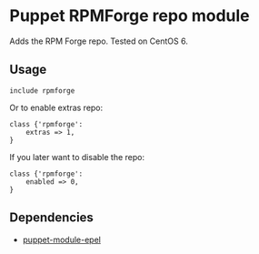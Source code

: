 Puppet RPMForge repo module
==============

Adds the RPM Forge repo. Tested on CentOS 6.

Usage
--------------

```puppet
include rpmforge
```

Or to enable extras repo:

```puppet
class {'rpmforge':
	extras => 1,
}
```

If you later want to disable the repo:

```puppet
class {'rpmforge':
	enabled => 0,
}
```

Dependencies
--------------
* [puppet-module-epel](https://github.com/stahnma/puppet-module-epel)
